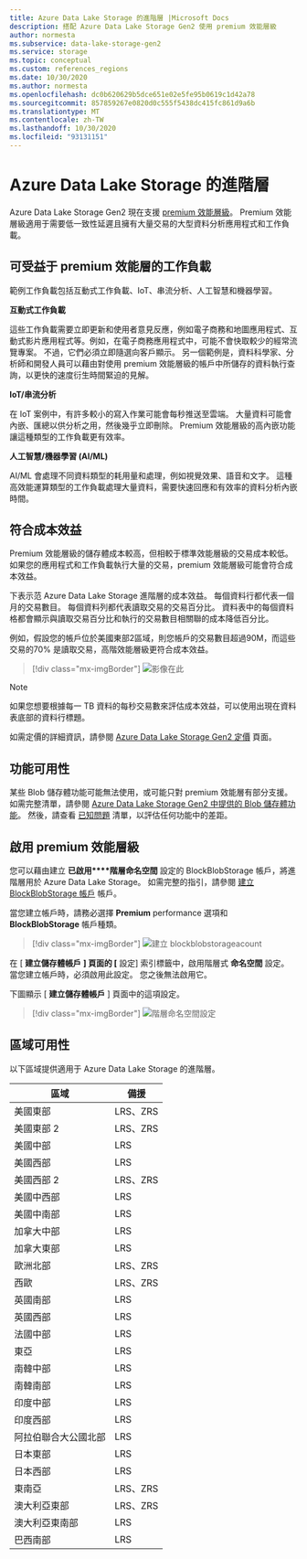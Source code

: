 ```yaml
---
title: Azure Data Lake Storage 的進階層 |Microsoft Docs
description: 搭配 Azure Data Lake Storage Gen2 使用 premium 效能層級
author: normesta
ms.subservice: data-lake-storage-gen2
ms.service: storage
ms.topic: conceptual
ms.custom: references_regions
ms.date: 10/30/2020
ms.author: normesta
ms.openlocfilehash: dc0b620629b5dce651e02e5fe95b0619c1d42a78
ms.sourcegitcommit: 857859267e0820d0c555f5438dc415fc861d9a6b
ms.translationtype: MT
ms.contentlocale: zh-TW
ms.lasthandoff: 10/30/2020
ms.locfileid: "93131151"
---
```

# <a name="premium-tier-for-azure-data-lake-storage"></a>Azure Data Lake Storage 的進階層

Azure Data Lake Storage Gen2 現在支援 [premium 效能層級](storage-blob-performance-tiers.md#premium-performance)。 Premium 效能層級適用于需要低一致性延遲且擁有大量交易的大型資料分析應用程式和工作負載。

## <a name="workloads-that-can-benefit-from-the-premium-performance-tier"></a>可受益于 premium 效能層的工作負載

範例工作負載包括互動式工作負載、IoT、串流分析、人工智慧和機器學習。 

**互動式工作負載** 

這些工作負載需要立即更新和使用者意見反應，例如電子商務和地圖應用程式、互動式影片應用程式等。例如，在電子商務應用程式中，可能不會快取較少的經常流覽專案。 不過，它們必須立即隨選向客戶顯示。 另一個範例是，資料科學家、分析師和開發人員可以藉由對使用 premium 效能層級的帳戶中所儲存的資料執行查詢，以更快的速度衍生時間緊迫的見解。 

**IoT/串流分析** 

在 IoT 案例中，有許多較小的寫入作業可能會每秒推送至雲端。 大量資料可能會內嵌、匯總以供分析之用，然後幾乎立即刪除。 Premium 效能層級的高內嵌功能讓這種類型的工作負載更有效率。 

**人工智慧/機器學習 (AI/ML)** 

AI/ML 會處理不同資料類型的耗用量和處理，例如視覺效果、語音和文字。 這種高效能運算類型的工作負載處理大量資料，需要快速回應和有效率的資料分析內嵌時間。 

## <a name="cost-effectiveness"></a>符合成本效益

Premium 效能層級的儲存體成本較高，但相較于標準效能層級的交易成本較低。 如果您的應用程式和工作負載執行大量的交易，premium 效能層級可能會符合成本效益。

下表示范 Azure Data Lake Storage 進階層的成本效益。 每個資料行都代表一個月的交易數目。  每個資料列都代表讀取交易的交易百分比。 資料表中的每個資料格都會顯示與讀取交易百分比和執行的交易數目相關聯的成本降低百分比。 

例如，假設您的帳戶位於美國東部2區域，則您帳戶的交易數目超過90M，而這些交易的70% 是讀取交易，高階效能層級更符合成本效益。

> [!div class="mx-imgBorder"]
> ![影像在此](./media/premium-tier-for-data-lake-storage/premium-performance-data-lake-storage-cost-analysis-table.png)

> [!NOTE] 
> 如果您想要根據每一 TB 資料的每秒交易數來評估成本效益，可以使用出現在資料表底部的資料行標題。

如需定價的詳細資訊，請參閱 [Azure Data Lake Storage Gen2 定價](https://azure.microsoft.com/pricing/details/storage/data-lake/) 頁面。

## <a name="feature-availability"></a>功能可用性 

某些 Blob 儲存體功能可能無法使用，或可能只對 premium 效能層有部分支援。 如需完整清單，請參閱 [Azure Data Lake Storage Gen2 中提供的 Blob 儲存體功能](data-lake-storage-supported-blob-storage-features.md)。 然後，請查看 [已知問題](data-lake-storage-known-issues.md) 清單，以評估任何功能中的差距。

## <a name="enabling-the-premium-performance-tier"></a>啟用 premium 效能層級 

您可以藉由建立 **已啟用****階層命名空間** 設定的 BlockBlobStorage 帳戶，將進階層用於 Azure Data Lake Storage。 如需完整的指引，請參閱 [建立 BlockBlobStorage 帳戶](storage-blob-create-account-block-blob.md) 帳戶。

當您建立帳戶時，請務必選擇 **Premium** performance 選項和 **BlockBlobStorage** 帳戶種類。

> [!div class="mx-imgBorder"]
> ![建立 blockblobstorageacount](./media/premium-tier-for-data-lake-storage/create-block-blob-storage-account.png)

在 [ **建立儲存體帳戶** **] 頁面的 [** 設定] 索引標籤中，啟用階層式 **命名空間** 設定。 當您建立帳戶時，必須啟用此設定。 您之後無法啟用它。

下圖顯示 [ **建立儲存體帳戶** ] 頁面中的這項設定。

> [!div class="mx-imgBorder"]
> ![階層命名空間設定](./media/create-data-lake-storage-account/hierarchical-namespace-feature.png)

## <a name="regional-availability"></a>區域可用性

以下區域提供適用于 Azure Data Lake Storage 的進階層。

|區域|備援|
|--|--|
|美國東部|LRS、ZRS|
|美國東部 2|LRS、ZRS|
|美國中部|LRS|
|美國西部|LRS|
|美國西部 2|LRS、ZRS|
|美國中西部|LRS|
|美國中南部|LRS|
|加拿大中部|LRS|
|加拿大東部|LRS|
|歐洲北部|LRS、ZRS|
|西歐|LRS、ZRS|
|英國南部|LRS|
|英國西部|LRS|
|法國中部|LRS|
|東亞|LRS|
|南韓中部|LRS|
|南韓南部|LRS|
|印度中部|LRS|
|印度西部|LRS|
|阿拉伯聯合大公國北部|LRS|
|日本東部|LRS|
|日本西部|LRS|
|東南亞|LRS、ZRS|
|澳大利亞東部|LRS、ZRS|
|澳大利亞東南部|LRS|
|巴西南部|LRS|
